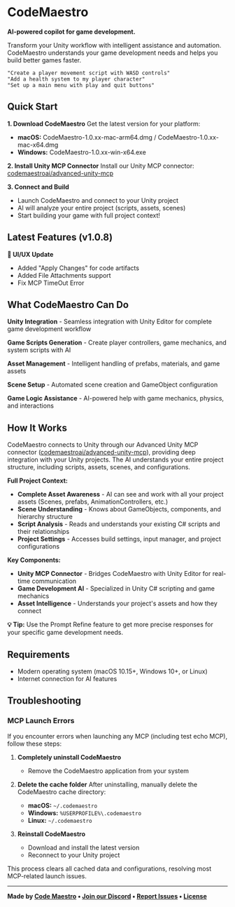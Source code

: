 # CodeMaestro
**AI-powered copilot for game development.**

Transform your Unity workflow with intelligent assistance and automation. CodeMaestro understands your game development needs and helps you build better games faster.

```
"Create a player movement script with WASD controls"
"Add a health system to my player character" 
"Set up a main menu with play and quit buttons"
```

## Quick Start

**1. Download CodeMaestro**
Get the latest version for your platform:
- **macOS:** CodeMaestro-1.0.xx-mac-arm64.dmg / CodeMaestro-1.0.xx-mac-x64.dmg
- **Windows:** CodeMaestro-1.0.xx-win-x64.exe

**2. Install Unity MCP Connector**
Install our Unity MCP connector: [codemaestroai/advanced-unity-mcp](https://github.com/codemaestroai/advanced-unity-mcp)

**3. Connect and Build**
- Launch CodeMaestro and connect to your Unity project
- AI will analyze your entire project (scripts, assets, scenes)
- Start building your game with full project context!

## Latest Features (v1.0.8)

**🚀 UI/UX Update**
- Added "Apply Changes" for code artifacts
- Added File Attachments support
- Fix MCP TimeOut Error

## What CodeMaestro Can Do

**Unity Integration** - Seamless integration with Unity Editor for complete game development workflow

**Game Scripts Generation** - Create player controllers, game mechanics, and system scripts with AI

**Asset Management** - Intelligent handling of prefabs, materials, and game assets

**Scene Setup** - Automated scene creation and GameObject configuration

**Game Logic Assistance** - AI-powered help with game mechanics, physics, and interactions


## How It Works

CodeMaestro connects to Unity through our Advanced Unity MCP connector ([codemaestroai/advanced-unity-mcp](https://github.com/codemaestroai/advanced-unity-mcp)), providing deep integration with your Unity projects. The AI understands your entire project structure, including scripts, assets, scenes, and configurations.

**Full Project Context:**
- **Complete Asset Awareness** - AI can see and work with all your project assets (Scenes, prefabs, AnimationControllers, etc.)
- **Scene Understanding** - Knows about GameObjects, components, and hierarchy structure
- **Script Analysis** - Reads and understands your existing C# scripts and their relationships
- **Project Settings** - Accesses build settings, input manager, and project configurations

**Key Components:**
- **Unity MCP Connector** - Bridges CodeMaestro with Unity Editor for real-time communication
- **Game Development AI** - Specialized in Unity C# scripting and game mechanics  
- **Asset Intelligence** - Understands your project's assets and how they connect

**💡 Tip:** Use the Prompt Refine feature to get more precise responses for your specific game development needs.

## Requirements

- Modern operating system (macOS 10.15+, Windows 10+, or Linux)
- Internet connection for AI features

## Troubleshooting

### MCP Launch Errors

If you encounter errors when launching any MCP (including test echo MCP), follow these steps:

1. **Completely uninstall CodeMaestro**
   - Remove the CodeMaestro application from your system
   
2. **Delete the cache folder**
   After uninstalling, manually delete the CodeMaestro cache directory:
   - **macOS:** `~/.codemaestro`
   - **Windows:** `%USERPROFILE%\.codemaestro`
   - **Linux:** `~/.codemaestro`

3. **Reinstall CodeMaestro**
   - Download and install the latest version
   - Reconnect to your Unity project

This process clears all cached data and configurations, resolving most MCP-related launch issues.

---

**Made by [Code Maestro](https://www.code-maestro.com) • [Join our Discord](https://discord.gg/bsFRAqATXz) • [Report Issues](https://github.com/codemaestroai/codemaestro/issues) • [License](./LICENSE)**

